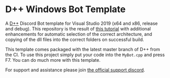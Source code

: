 # D++ Windows Bot Template

A [D++](https://github.com/brainboxdotcc/DPP) Discord Bot template for Visual Studio 2019 (x64 and x86, release and debug). This repository is the result of [this tutorial](https://dpp.dev/build-a-discord-bot-windows-visual-studio.html) with additional enhancements for automatic selection of the correct architecture, and copying of the dll files into the correct folders on successful build.

This template comes packaged with the latest master branch of D++ from the CI. To use this project simply put your code into the `MyBot.cpp` and press F7. You can do much more with this template.

For support and assistance please join [the official support discord](https://discord.gg/dpp).

